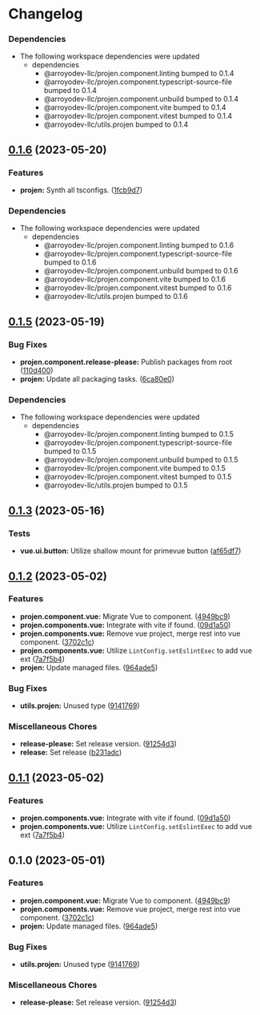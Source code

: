 # Changelog

### Dependencies

* The following workspace dependencies were updated
  * dependencies
    * @arroyodev-llc/projen.component.linting bumped to 0.1.4
    * @arroyodev-llc/projen.component.typescript-source-file bumped to 0.1.4
    * @arroyodev-llc/projen.component.unbuild bumped to 0.1.4
    * @arroyodev-llc/projen.component.vite bumped to 0.1.4
    * @arroyodev-llc/projen.component.vitest bumped to 0.1.4
    * @arroyodev-llc/utils.projen bumped to 0.1.4

## [0.1.6](https://github.com/ArroyoDev-LLC/components/compare/@arroyodev-llc/projen.component.vue-v0.1.5...@arroyodev-llc/projen.component.vue-v0.1.6) (2023-05-20)


### Features

* **projen:** Synth all tsconfigs. ([1fcb9d7](https://github.com/ArroyoDev-LLC/components/commit/1fcb9d7e7c4840ff7d463453cff44201b03e996a))


### Dependencies

* The following workspace dependencies were updated
  * dependencies
    * @arroyodev-llc/projen.component.linting bumped to 0.1.6
    * @arroyodev-llc/projen.component.typescript-source-file bumped to 0.1.6
    * @arroyodev-llc/projen.component.unbuild bumped to 0.1.6
    * @arroyodev-llc/projen.component.vite bumped to 0.1.6
    * @arroyodev-llc/projen.component.vitest bumped to 0.1.6
    * @arroyodev-llc/utils.projen bumped to 0.1.6

## [0.1.5](https://github.com/ArroyoDev-LLC/components/compare/@arroyodev-llc/projen.component.vue-v0.1.4...@arroyodev-llc/projen.component.vue-v0.1.5) (2023-05-19)


### Bug Fixes

* **projen.component.release-please:** Publish packages from root ([110d400](https://github.com/ArroyoDev-LLC/components/commit/110d4002e681d351f3127aeb04798eb25bb7e1b9))
* **projen:** Update all packaging tasks. ([6ca80e0](https://github.com/ArroyoDev-LLC/components/commit/6ca80e05c2f38b262be0edc718240f6a055b9c0a))


### Dependencies

* The following workspace dependencies were updated
  * dependencies
    * @arroyodev-llc/projen.component.linting bumped to 0.1.5
    * @arroyodev-llc/projen.component.typescript-source-file bumped to 0.1.5
    * @arroyodev-llc/projen.component.unbuild bumped to 0.1.5
    * @arroyodev-llc/projen.component.vite bumped to 0.1.5
    * @arroyodev-llc/projen.component.vitest bumped to 0.1.5
    * @arroyodev-llc/utils.projen bumped to 0.1.5

## [0.1.3](https://github.com/ArroyoDev-LLC/components/compare/@arroyodev-llc/projen.component.vue-v0.1.2...@arroyodev-llc/projen.component.vue-v0.1.3) (2023-05-16)


### Tests

* **vue.ui.button:** Utilize shallow mount for primevue button ([af65df7](https://github.com/ArroyoDev-LLC/components/commit/af65df7ce7c9ea6d0d12f7ac284a59f7aaf90c40))

## [0.1.2](https://github.com/ArroyoDev-LLC/components/compare/@arroyodev-llc/projen.component.vue-v0.1.1...@arroyodev-llc/projen.component.vue-v0.1.2) (2023-05-02)


### Features

* **projen.component.vue:** Migrate Vue to component. ([4949bc9](https://github.com/ArroyoDev-LLC/components/commit/4949bc9b839b859c729b98fe790c10446f56f4ae))
* **projen.components.vue:** Integrate with vite if found. ([09d1a50](https://github.com/ArroyoDev-LLC/components/commit/09d1a5041d18703963dee0fe953d253ea495bc10))
* **projen.components.vue:** Remove vue project, merge rest into vue component. ([3702c1c](https://github.com/ArroyoDev-LLC/components/commit/3702c1ceba7ef4243d27e37f38605644ff8ba264))
* **projen.components.vue:** Utilize `LintConfig.setEslintExec` to add vue ext ([7a7f5b4](https://github.com/ArroyoDev-LLC/components/commit/7a7f5b400b5c08e71978015ac3bbb04350d6e07c))
* **projen:** Update managed files. ([964ade5](https://github.com/ArroyoDev-LLC/components/commit/964ade56809db26a69c569eab4d3520cdb30c93f))


### Bug Fixes

* **utils.projen:** Unused type ([9141769](https://github.com/ArroyoDev-LLC/components/commit/91417699cfbdf16c57fcfb2caea522bc4ece785d))


### Miscellaneous Chores

* **release-please:** Set release version. ([91254d3](https://github.com/ArroyoDev-LLC/components/commit/91254d37f198bb0d7366d786fa56a3266dac77d8))
* **release:** Set release ([b231adc](https://github.com/ArroyoDev-LLC/components/commit/b231adc5f371681d5e2b52358be34fa451fd69db))

## [0.1.1](https://github.com/ArroyoDev-LLC/components/compare/projen.component.vue-v0.1.0...projen.component.vue-v0.1.1) (2023-05-02)


### Features

* **projen.components.vue:** Integrate with vite if found. ([09d1a50](https://github.com/ArroyoDev-LLC/components/commit/09d1a5041d18703963dee0fe953d253ea495bc10))
* **projen.components.vue:** Utilize `LintConfig.setEslintExec` to add vue ext ([7a7f5b4](https://github.com/ArroyoDev-LLC/components/commit/7a7f5b400b5c08e71978015ac3bbb04350d6e07c))

## 0.1.0 (2023-05-01)


### Features

* **projen.component.vue:** Migrate Vue to component. ([4949bc9](https://github.com/ArroyoDev-LLC/components/commit/4949bc9b839b859c729b98fe790c10446f56f4ae))
* **projen.components.vue:** Remove vue project, merge rest into vue component. ([3702c1c](https://github.com/ArroyoDev-LLC/components/commit/3702c1ceba7ef4243d27e37f38605644ff8ba264))
* **projen:** Update managed files. ([964ade5](https://github.com/ArroyoDev-LLC/components/commit/964ade56809db26a69c569eab4d3520cdb30c93f))


### Bug Fixes

* **utils.projen:** Unused type ([9141769](https://github.com/ArroyoDev-LLC/components/commit/91417699cfbdf16c57fcfb2caea522bc4ece785d))


### Miscellaneous Chores

* **release-please:** Set release version. ([91254d3](https://github.com/ArroyoDev-LLC/components/commit/91254d37f198bb0d7366d786fa56a3266dac77d8))
